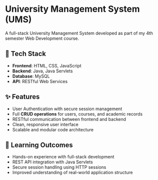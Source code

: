 # University Management System (UMS)

A full-stack University Management System developed as part of my 4th semester Web Development course.

## 🔧 Tech Stack

- **Frontend**: HTML, CSS, JavaScript  
- **Backend**: Java, Java Servlets  
- **Database**: MySQL  
- **API**: RESTful Web Services  

## ✨ Features

- User Authentication with secure session management  
- Full **CRUD operations** for users, courses, and academic records  
- RESTful communication between frontend and backend  
- Clean, responsive user interface  
- Scalable and modular code architecture  

## 🧠 Learning Outcomes

- Hands-on experience with full-stack development  
- REST API integration with Java Servlets  
- Secure session handling using HTTP sessions  
- Improved understanding of real-world application structure  
